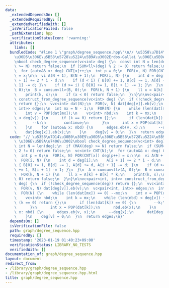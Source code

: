 ```yaml
---
data:
  _extendedDependsOn: []
  _extendedRequiredBy: []
  _extendedVerifiedWith: []
  _isVerificationFailed: false
  _pathExtension: hpp
  _verificationStatusIcon: ':warning:'
  attributes:
    links: []
  bundledCode: "#line 1 \"graph/degree_sequence.hpp\"\n// \u5358\u7D14\u30B0\u30E9\
    \u30D5\u306E\u5B58\u5728\u5224\u5B9A\u3002Erdos-Gallai \u306E\u5B9A\u7406\u3002\
    \nbool check_degree_sequence(vc<int> deg) {\n  const int N = len(deg);\n  if (MAX(deg)\
    \ >= N) return false;\n  if (SUM<ll>(deg) % 2 != 0) return false;\n  vc<int> CNT(N);\n\
    \  for (auto&& x: deg) CNT[x]++;\n  int p = 0;\n  FOR(x, N) FOR(CNT[x]) deg[p++]\
    \ = x;\n\n  vi A(N + 1), B(N + 1);\n  FOR(i, N) {\n    int d = deg[i];\n    A[i\
    \ + 1] += 2 * i - d;\n    if (d < i) { B[0] += 1, B[d] -= 1, A[d] += d, A[i +\
    \ 1] -= d; }\n    if (d >= i) { B[0] += 1, B[i + 1] -= 1; }\n  }\n  A = cumsum<ll>(A,\
    \ 0);\n  B = cumsum<ll>(B, 0);\n  FOR(k, N + 1) {\n    ll x = A[k] + B[k] * k;\n\
    \    print(k, x);\n    if (x < 0) return false;\n  }\n}\n\nvc<pair<int, int>>\
    \ construct_from_degree_sequence(vc<int> deg) {\n  if (!check_degree_sequence(deg))\
    \ return {};\n  vvc<int> dat(N);\n  FOR(v, N) dat[deg[v]].eb(v);\n  vc<pair<int,\
    \ int>> edges;\n  int mx = N - 1;\n  FOR(N) {\n    while (len(dat[mx]) == 0) --mx;\n\
    \    int v = POP(dat[mx]);\n    vc<int> nbd;\n    int k = mx;\n    while (len(nbd)\
    \ < deg[v]) {\n      if (k == 0) return {};\n      if (len(dat[k]) == 0) {\n \
    \       --k;\n        continue;\n      }\n      int x = POP(dat[k]);\n      nbd.eb(x);\n\
    \    }\n    for (auto&& x: nbd) {\n      edges.eb(v, x);\n      --deg[x];\n  \
    \    dat[deg[x]].eb(x);\n    }\n    deg[v] = 0;\n  }\n  return edges;\n}\n"
  code: "// \u5358\u7D14\u30B0\u30E9\u30D5\u306E\u5B58\u5728\u5224\u5B9A\u3002Erdos-Gallai\
    \ \u306E\u5B9A\u7406\u3002\nbool check_degree_sequence(vc<int> deg) {\n  const\
    \ int N = len(deg);\n  if (MAX(deg) >= N) return false;\n  if (SUM<ll>(deg) %\
    \ 2 != 0) return false;\n  vc<int> CNT(N);\n  for (auto&& x: deg) CNT[x]++;\n\
    \  int p = 0;\n  FOR(x, N) FOR(CNT[x]) deg[p++] = x;\n\n  vi A(N + 1), B(N + 1);\n\
    \  FOR(i, N) {\n    int d = deg[i];\n    A[i + 1] += 2 * i - d;\n    if (d < i)\
    \ { B[0] += 1, B[d] -= 1, A[d] += d, A[i + 1] -= d; }\n    if (d >= i) { B[0]\
    \ += 1, B[i + 1] -= 1; }\n  }\n  A = cumsum<ll>(A, 0);\n  B = cumsum<ll>(B, 0);\n\
    \  FOR(k, N + 1) {\n    ll x = A[k] + B[k] * k;\n    print(k, x);\n    if (x <\
    \ 0) return false;\n  }\n}\n\nvc<pair<int, int>> construct_from_degree_sequence(vc<int>\
    \ deg) {\n  if (!check_degree_sequence(deg)) return {};\n  vvc<int> dat(N);\n\
    \  FOR(v, N) dat[deg[v]].eb(v);\n  vc<pair<int, int>> edges;\n  int mx = N - 1;\n\
    \  FOR(N) {\n    while (len(dat[mx]) == 0) --mx;\n    int v = POP(dat[mx]);\n\
    \    vc<int> nbd;\n    int k = mx;\n    while (len(nbd) < deg[v]) {\n      if\
    \ (k == 0) return {};\n      if (len(dat[k]) == 0) {\n        --k;\n        continue;\n\
    \      }\n      int x = POP(dat[k]);\n      nbd.eb(x);\n    }\n    for (auto&&\
    \ x: nbd) {\n      edges.eb(v, x);\n      --deg[x];\n      dat[deg[x]].eb(x);\n\
    \    }\n    deg[v] = 0;\n  }\n  return edges;\n}"
  dependsOn: []
  isVerificationFile: false
  path: graph/degree_sequence.hpp
  requiredBy: []
  timestamp: '2023-01-19 01:40:23+09:00'
  verificationStatus: LIBRARY_NO_TESTS
  verifiedWith: []
documentation_of: graph/degree_sequence.hpp
layout: document
redirect_from:
- /library/graph/degree_sequence.hpp
- /library/graph/degree_sequence.hpp.html
title: graph/degree_sequence.hpp
---
```

